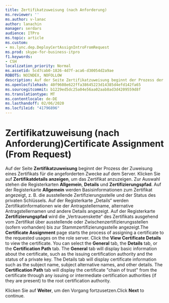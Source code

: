 ```yaml
---
title: Zertifikatzuweisung (nach Anforderung)
ms.reviewer: ''
ms.author: v-lanac
author: lanachin
manager: serdars
audience: ITPro
ms.topic: article
ms.custom:
- ms.lync.dep.DeployCertAssignIntroFromRequest
ms.prod: skype-for-business-itpro
f1.keywords:
- CSH
localization_priority: Normal
ms.assetid: 5cd7cab0-1826-4d7f-aca6-d30054d2a9ae
ROBOTS: NOINDEX, NOFOLLOW
description: Auf der Seite Zertifikatzuweisung beginnt der Prozess der Zuweisung eines Zertifikats für die angeforderten Zwecke auf dem Server. Klicken Sie auf Zertifikatdetails anzeigen, um das Zertifikat anzuzeigen. Sie können die RegisterkarteAllgemein, die Registerkarte Details oder den Reiter Zertifizierungspfad auswählen. Auf der RegisterkarteAllgemein werden grundlegende Informationen zum Zertifikat angezeigt, beispielsweise die ausstellende Zertifizierungsstelle und der Status eines privaten Schlüssels. Auf der Registerkarte „Details“ werden Zertifikatinformationen wie der Antragstellername, alternative Antragstellernamen und andere Details angezeigt. Auf der Registerkarte "Zertifizierungspfad" wird die CertificateChain-trustfrom des Zertifikats über alle ausstellenden oder Zwischenzertifizierungsstellen (sofern vorhanden) für die Stammzertifizierungsstelle angezeigt.
ms.openlocfilehash: 40f9608e622ffa38645223d14385d4efd142fa65
ms.sourcegitcommit: b1229ed5dc25a04e56aa02aab8ad3d4209559d8f
ms.translationtype: MT
ms.contentlocale: de-DE
ms.lasthandoff: 02/06/2020
ms.locfileid: "41796896"
---
```

# <a name="certificate-assignment-from-request"></a><span data-ttu-id="55674-107">Zertifikatzuweisung (nach Anforderung)</span><span class="sxs-lookup"><span data-stu-id="55674-107">Certificate Assignment (From Request)</span></span>
 
<span data-ttu-id="55674-p102">Auf der Seite **Zertifikatzuweisung** beginnt der Prozess der Zuweisung eines Zertifikats für die angeforderten Zwecke auf dem Server. Klicken Sie auf **Zertifikatdetails anzeigen**, um das Zertifikat anzuzeigen. Zur Auswahl stehen die Registerkarten **Allgemein**, **Details** und **Zertifizierungspfad**. Auf der Registerkarte **Allgemein** werden Basisinformationen zum Zertifikat angezeigt, z. B. die ausstellende Zertifizierungsstelle und der Status des privaten Schlüssels. Auf der Registerkarte „Details“ werden Zertifikatinformationen wie der Antragstellername, alternative Antragstellernamen und andere Details angezeigt. Auf der Registerkarte **Zertifizierungspfad** wird die „Vertrauenskette“ des Zertifikats ausgehend vom Zertifikat über ausstellende oder Zwischenzertifizierungsstellen (sofern vorhanden) bis zur Stammzertifizierungsstelle angezeigt.</span><span class="sxs-lookup"><span data-stu-id="55674-p102">The **Certificate Assignment** page starts the process of assigning a certificate to the requested usages on the role server. Click the **View Certificate Details** to view the certificate. You can select the **General** tab, the **Details** tab, or the **Certification Path** tab. The **General** tab will display basic information about the certificate, such as the issuing certification authority and the status of a private key. The Details tab will display certificate information such as the subject name, subject alternative names, and other details. The **Certification Path** tab will display the certificate "chain of trust" from the certificate through any issuing or intermediate certification authorities (if they are present) to the root certification authority.</span></span>
  
<span data-ttu-id="55674-113">Klicken Sie auf **Weiter**, um den Vorgang fortzusetzen.</span><span class="sxs-lookup"><span data-stu-id="55674-113">Click **Next** to continue.</span></span>
  

